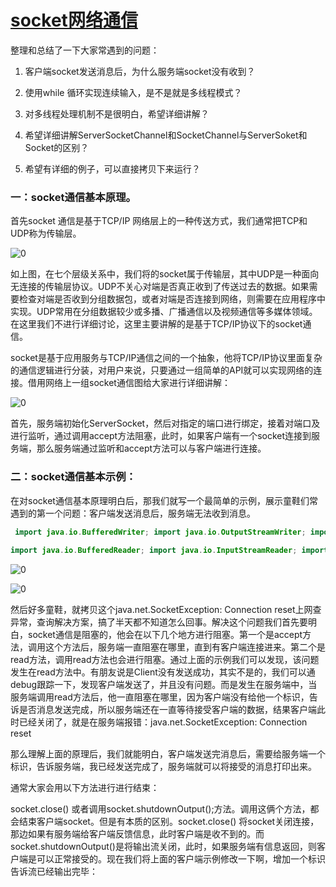 ﻿# [socket网络通信](https://www.cnblogs.com/ynxiyan/p/17076745.html)

整理和总结了一下大家常遇到的问题：

 1. 客户端socket发送消息后，为什么服务端socket没有收到？

 2. 使用while 循环实现连续输入，是不是就是多线程模式？

 3. 对多线程处理机制不是很明白，希望详细讲解？

 4. 希望详细讲解ServerSocketChannel和SocketChannel与ServerSoket和Socket的区别？

 5. 希望有详细的例子，可以直接拷贝下来运行？

### **一：socket通信基本原理。**

首先socket 通信是基于TCP/IP 网络层上的一种传送方式，我们通常把TCP和UDP称为传输层。

![0](https://note.youdao.com/yws/public/resource/0eaefabe6c65f4d1f719ec775c4ae1d4/xmlnote/964D3AAB12D544B7AA8553B2D028A79A/7929)

如上图，在七个层级关系中，我们将的socket属于传输层，其中UDP是一种面向无连接的传输层协议。UDP不关心对端是否真正收到了传送过去的数据。如果需要检查对端是否收到分组数据包，或者对端是否连接到网络，则需要在应用程序中实现。UDP常用在分组数据较少或多播、广播通信以及视频通信等多媒体领域。在这里我们不进行详细讨论，这里主要讲解的是基于TCP/IP协议下的socket通信。

socket是基于应用服务与TCP/IP通信之间的一个抽象，他将TCP/IP协议里面复杂的通信逻辑进行分装，对用户来说，只要通过一组简单的API就可以实现网络的连接。借用网络上一组socket通信图给大家进行详细讲解：

![0](https://note.youdao.com/yws/public/resource/0eaefabe6c65f4d1f719ec775c4ae1d4/xmlnote/822263B34A36419F98A57DD5FF3A7D63/7932)

首先，服务端初始化ServerSocket，然后对指定的端口进行绑定，接着对端口及进行监听，通过调用accept方法阻塞，此时，如果客户端有一个socket连接到服务端，那么服务端通过监听和accept方法可以与客户端进行连接。

### **二：socket通信基本示例：**

在对socket通信基本原理明白后，那我们就写一个最简单的示例，展示童鞋们常遇到的第一个问题：客户端发送消息后，服务端无法收到消息。



```java
 import java.io.BufferedWriter; import java.io.OutputStreamWriter; import java.net.Socket; public class ClientSocketTest {    public static void main(String[] args) {        BufferedWriter bw = null;        try {            Socket so = new Socket("127.0.0.1", 8888);            bw = new BufferedWriter(new OutputStreamWriter(so.getOutputStream()));            String str = "你好，这是我的第一个socket";            bw.write(str);        } catch (Exception e) {            e.printStackTrace();        } finally {            try {                if (bw != null)                    bw.close();            } catch (Exception e) {                e.printStackTrace();            }        }    } }              
 
import java.io.BufferedReader; import java.io.InputStreamReader; import java.net.ServerSocket; import java.net.Socket; public class ServerSocketTest {    public static void main(String[] args) {        BufferedReader br = null;        try {            // 初始化服务端socket并且绑定8888端口            ServerSocket ss = new ServerSocket(8888);            // 等待客户端的连接            Socket so = ss.accept();            // 获取输入流            br = new BufferedReader(new InputStreamReader(so.getInputStream()));            // 读取一行数据            String str = br.readLine();            // 输出打印            System.out.println("连接到server\t" + str);        } catch (Exception e) {            e.printStackTrace();        } finally {            try {                if (br != null)                    br.close();            } catch (Exception e) {                e.printStackTrace();            }        }    } }            
```

![0](https://note.youdao.com/yws/public/resource/0eaefabe6c65f4d1f719ec775c4ae1d4/xmlnote/96120E3662AC4CB5ACF6C1774C7BE51D/7939)

![0](https://note.youdao.com/yws/public/resource/0eaefabe6c65f4d1f719ec775c4ae1d4/xmlnote/F36C790A3A1D4088B1F722B76238453F/7937)

然后好多童鞋，就拷贝这个java.net.SocketException: Connection reset上网查异常，查询解决方案，搞了半天都不知道怎么回事。解决这个问题我们首先要明白，socket通信是阻塞的，他会在以下几个地方进行阻塞。第一个是accept方法，调用这个方法后，服务端一直阻塞在哪里，直到有客户端连接进来。第二个是read方法，调用read方法也会进行阻塞。通过上面的示例我们可以发现，该问题发生在read方法中。有朋友说是Client没有发送成功，其实不是的，我们可以通debug跟踪一下，发现客户端发送了，并且没有问题。而是发生在服务端中，当服务端调用read方法后，他一直阻塞在哪里，因为客户端没有给他一个标识，告诉是否消息发送完成，所以服务端还在一直等待接受客户端的数据，结果客户端此时已经关闭了，就是在服务端报错：java.net.SocketException: Connection reset

那么理解上面的原理后，我们就能明白，客户端发送完消息后，需要给服务端一个标识，告诉服务端，我已经发送完成了，服务端就可以将接受的消息打印出来。

 通常大家会用以下方法进行进行结束：

socket.close() 或者调用socket.shutdownOutput();方法。调用这俩个方法，都会结束客户端socket。但是有本质的区别。socket.close() 将socket关闭连接，那边如果有服务端给客户端反馈信息，此时客户端是收不到的。而socket.shutdownOutput()是将输出流关闭，此时，如果服务端有信息返回，则客户端是可以正常接受的。现在我们将上面的客户端示例修改一下啊，增加一个标识告诉流已经输出完毕：